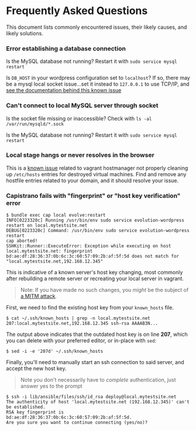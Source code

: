 # Frequently Asked Questions

This document lists commonly encountered issues, their likely causes, and likely solutions.

### Error establishing a database connection

Is the MySQL database not running? Restart it with `sudo service mysql restart`

Is `DB_HOST` in your wordpress configuration set to `localhost`? If so, there may be a mysql local socket issue...set it instead to `127.0.0.1` to use TCP/IP, and [see the documentation behind this known issue](http://php.net/mysql_connect#refsect1-function.mysql-connect-notes)

### Can't connect to local MySQL server through socket

Is the socket file missing or inaccessible? Check with `ls -al /var/run/mysqld/*.sock`

Is the MySQL database not running? Restart it with `sudo service mysql restart`

### Local stage hangs or never resolves in the browser

This is a [known issue](https://github.com/evolution/wordpress/issues/74) related to vagrant hostmanager not properly cleaning up `/etc/hosts` entries for destroyed virtual machines. Find and remove any hostfile entries related to your domain, and it should resolve your issue.

### Capistrano fails with "fingerprint" or "host key verification" error

```
$ bundle exec cap local evolve:restart
INFO[0223320c] Running /usr/bin/env sudo service evolution-wordpress restart on local.mytestsite.net
DEBUG[0223320c] Command: /usr/bin/env sudo service evolution-wordpress restart
cap aborted!
SSHKit::Runner::ExecuteError: Exception while executing on host local.mytestsite.net: fingerprint bd:ae:df:28:36:37:0b:6c:3c:60:57:09:2b:af:5f:5d does not match for "local.mytestsite.net,192.168.12.345"
```

This is indicative of a known server's host key changing, most commonly after rebuilding a remote server or recreating your local server in vagrant.

> Note: If you have made no such changes, you _might_ be the subject of [a MITM attack](https://en.wikipedia.org/wiki/Man-in-the-middle_attack).

First, we need to find the existing host key from your `known_hosts` file.

```
$ cat ~/.ssh/known_hosts | grep -n local.mytestsite.net
207:local.mytestsite.net,192.168.12.345 ssh-rsa AAAAB3N...
```

The output above indicates that the outdated host key is on line **207**, which you can delete with your preferred editor, or in-place with `sed`:

```
$ sed -i -e '207d' ~/.ssh/known_hosts
```

Finally, you'll need to manually start an ssh connection to said server, and accept the new host key.

> Note you don't necessarily have to _complete_ authentication, just answer yes to the prompt

```
$ ssh -i lib/ansible/files/ssh/id_rsa deploy@local.mytestsite.net
The authenticity of host 'local.mytestsite.net (192.168.12.345)' can't be established.
RSA key fingerprint is bd:ae:df:28:36:37:0b:6c:3c:60:57:09:2b:af:5f:5d.
Are you sure you want to continue connecting (yes/no)? 
```
